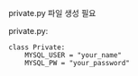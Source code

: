 private.py 파일 생성 필요

private.py:

    class Private:
        MYSQL_USER = "your_name"
        MYSQL_PW = "your_password"
    